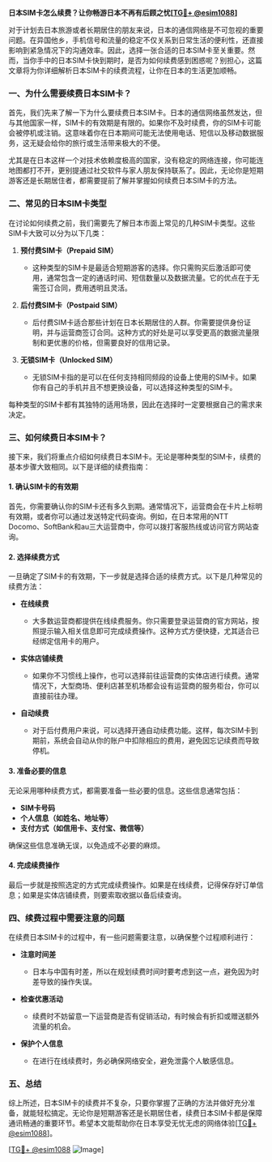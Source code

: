 **日本SIM卡怎么续费？让你畅游日本不再有后顾之忧[[TG💪+ @esim1088](https://t.me/s/esim1088)]**

对于计划去日本旅游或者长期居住的朋友来说，日本的通信网络是不可忽视的重要问题。在异国他乡，手机信号和流量的稳定不仅关系到日常生活的便利性，还直接影响到紧急情况下的沟通效率。因此，选择一张合适的日本SIM卡至关重要。然而，当你手中的日本SIM卡快到期时，是否为如何续费感到困惑呢？别担心，这篇文章将为你详细解析日本SIM卡的续费流程，让你在日本的生活更加顺畅。

### 一、为什么需要续费日本SIM卡？

首先，我们先来了解一下为什么要续费日本SIM卡。日本的通信网络虽然发达，但与其他国家一样，SIM卡的有效期是有限的。如果你不及时续费，你的SIM卡可能会被停机或注销。这意味着你在日本期间可能无法使用电话、短信以及移动数据服务，这无疑会给你的旅行或生活带来极大的不便。

尤其是在日本这样一个对技术依赖度极高的国家，没有稳定的网络连接，你可能连地图都打不开，更别提通过社交软件与家人朋友保持联系了。因此，无论你是短期游客还是长期居住者，都需要提前了解并掌握如何续费日本SIM卡的方法。

### 二、常见的日本SIM卡类型

在讨论如何续费之前，我们需要先了解日本市面上常见的几种SIM卡类型。这些SIM卡大致可以分为以下几类：

1. **预付费SIM卡（Prepaid SIM）**
   - 这种类型的SIM卡是最适合短期游客的选择。你只需购买后激活即可使用，通常包含一定的通话时间、短信数量以及数据流量。它的优点在于无需签订合同，费用透明且灵活。
   
2. **后付费SIM卡（Postpaid SIM）**
   - 后付费SIM卡适合那些计划在日本长期居住的人群。你需要提供身份证明，并与运营商签订合同。这种方式的好处是可以享受更高的数据流量限制和更优惠的价格，但需要良好的信用记录。

3. **无锁SIM卡（Unlocked SIM）**
   - 无锁SIM卡指的是可以在任何支持相同频段的设备上使用的SIM卡。如果你有自己的手机并且不想更换设备，可以选择这种类型的SIM卡。

每种类型的SIM卡都有其独特的适用场景，因此在选择时一定要根据自己的需求来决定。

### 三、如何续费日本SIM卡？

接下来，我们将重点介绍如何续费日本SIM卡。无论是哪种类型的SIM卡，续费的基本步骤大致相同。以下是详细的续费指南：

#### 1. 确认SIM卡的有效期

首先，你需要确认你的SIM卡还有多久到期。通常情况下，运营商会在卡片上标明有效期，或者你可以通过发送特定代码查询。例如，在日本常用的NTT Docomo、SoftBank和au三大运营商中，你可以拨打客服热线或访问官方网站查询。

#### 2. 选择续费方式

一旦确定了SIM卡的有效期，下一步就是选择合适的续费方式。以下是几种常见的续费方法：

- **在线续费**
  - 大多数运营商都提供在线续费服务。你只需要登录运营商的官方网站，按照提示输入相关信息即可完成续费操作。这种方式方便快捷，尤其适合已经绑定信用卡的用户。

- **实体店铺续费**
  - 如果你不习惯线上操作，也可以选择前往运营商的实体店进行续费。通常情况下，大型商场、便利店甚至机场都会设有运营商的服务柜台，你可以直接前往办理。

- **自动续费**
  - 对于后付费用户来说，可以选择开通自动续费功能。这样，每次SIM卡到期前，系统会自动从你的账户中扣除相应的费用，避免因忘记续费而导致停机。

#### 3. 准备必要的信息

无论采用哪种续费方式，都需要准备一些必要的信息。这些信息通常包括：

- **SIM卡号码**
- **个人信息（如姓名、地址等）**
- **支付方式（如信用卡、支付宝、微信等）**

确保这些信息准确无误，以免造成不必要的麻烦。

#### 4. 完成续费操作

最后一步就是按照选定的方式完成续费操作。如果是在线续费，记得保存好订单信息；如果是实体店铺续费，则要索取收据以备后续查询。

### 四、续费过程中需要注意的问题

在续费日本SIM卡的过程中，有一些问题需要注意，以确保整个过程顺利进行：

- **注意时间差**
  - 日本与中国有时差，所以在规划续费时间时要考虑到这一点，避免因为时差导致的操作失误。

- **检查优惠活动**
  - 续费时不妨留意一下运营商是否有促销活动，有时候会有折扣或赠送额外流量的机会。

- **保护个人信息**
  - 在进行在线续费时，务必确保网络安全，避免泄露个人敏感信息。

### 五、总结

综上所述，日本SIM卡的续费并不复杂，只要你掌握了正确的方法并做好充分准备，就能轻松搞定。无论你是短期游客还是长期居住者，续费日本SIM卡都是保障通讯畅通的重要环节。希望本文能帮助你在日本享受无忧无虑的网络体验[[TG💪+ @esim1088](https://t.me/s/esim1088)]。

[[TG💪+ @esim1088](https://t.me/s/esim1088) ![Image](https://i.postimg.cc/4NQfJmqS/Snipaste-2025-05-13-00-14-12.png)]